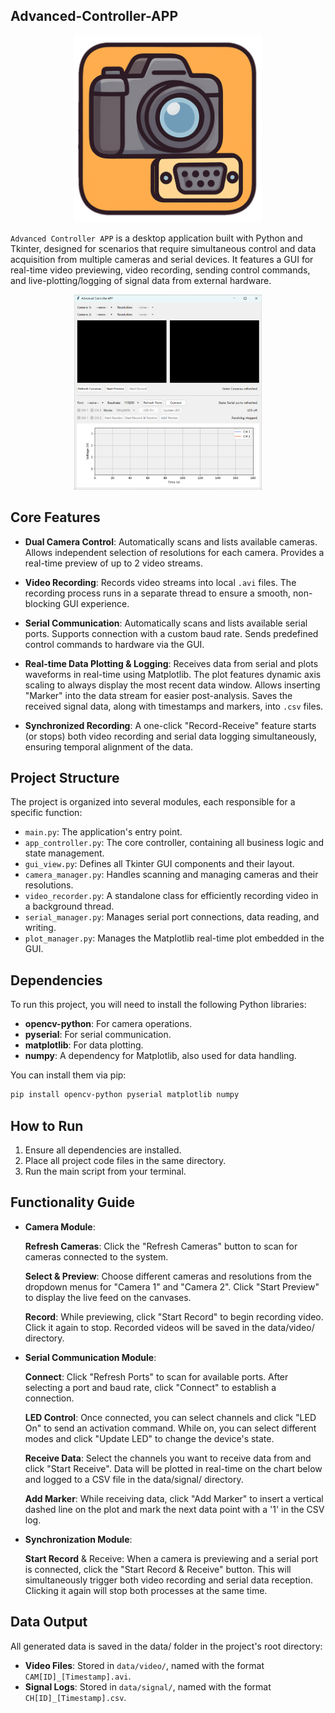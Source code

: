## Advanced-Controller-APP

<p align="center">
  <img src="assets/appicon.png" alt="app icon" width="300" />
</p>

`Advanced Controller APP` is a desktop application built with Python and Tkinter, designed for scenarios that require simultaneous control and data acquisition from multiple cameras and serial devices. It features a GUI for real-time video previewing, video recording, sending control commands, and live-plotting/logging of signal data from external hardware.

<p align="center">
  <img src="assets/appview.png" alt="app view" width="300" />
</p>

## Core Features

- **Dual Camera Control**:
  Automatically scans and lists available cameras.
  Allows independent selection of resolutions for each camera.
  Provides a real-time preview of up to 2 video streams.

- **Video Recording**:
  Records video streams into local `.avi` files.
  The recording process runs in a separate thread to ensure a smooth, non-blocking GUI experience.

- **Serial Communication**:
  Automatically scans and lists available serial ports.
  Supports connection with a custom baud rate.
  Sends predefined control commands to hardware via the GUI.

- **Real-time Data Plotting & Logging**:
  Receives data from serial and plots waveforms in real-time using Matplotlib.
  The plot features dynamic axis scaling to always display the most recent data window.
  Allows inserting "Marker" into the data stream for easier post-analysis.
  Saves the received signal data, along with timestamps and markers, into `.csv` files.

- **Synchronized Recording**:
  A one-click "Record-Receive" feature starts (or stops) both video recording and serial data logging simultaneously, ensuring temporal alignment of the data.

## Project Structure

The project is organized into several modules, each responsible for a specific function:

- `main.py`: The application's entry point.
- `app_controller.py`: The core controller, containing all business logic and state management.
- `gui_view.py`: Defines all Tkinter GUI components and their layout.
- `camera_manager.py`: Handles scanning and managing cameras and their resolutions.
- `video_recorder.py`: A standalone class for efficiently recording video in a background thread.
- `serial_manager.py`: Manages serial port connections, data reading, and writing.
- `plot_manager.py`: Manages the Matplotlib real-time plot embedded in the GUI.

## Dependencies

To run this project, you will need to install the following Python libraries:

- **opencv-python**: For camera operations.
- **pyserial**: For serial communication.
- **matplotlib**: For data plotting.
- **numpy**: A dependency for Matplotlib, also used for data handling.

You can install them via pip:
```bash
pip install opencv-python pyserial matplotlib numpy
```

## How to Run

1. Ensure all dependencies are installed.
2. Place all project code files in the same directory.
3. Run the main script from your terminal.

## Functionality Guide

- **Camera Module**:

  **Refresh Cameras**: Click the "Refresh Cameras" button to scan for cameras connected to the system.

  **Select & Preview**: Choose different cameras and resolutions from the dropdown menus for "Camera 1" and "Camera 2". Click "Start Preview" to display the live feed on the canvases.

  **Record**: While previewing, click "Start Record" to begin recording video. Click it again to stop. Recorded videos will be saved in the data/video/ directory.

- **Serial Communication Module**:

  **Connect**: Click "Refresh Ports" to scan for available ports. After selecting a port and baud rate, click "Connect" to establish a connection.

  **LED Control**: Once connected, you can select channels and click "LED On" to send an activation command. While on, you can select different modes and click "Update LED" to change the device's state.

  **Receive Data**: Select the channels you want to receive data from and click "Start Receive". Data will be plotted in real-time on the chart below and logged to a CSV file in the data/signal/ directory.

  **Add Marker**: While receiving data, click "Add Marker" to insert a vertical dashed line on the plot and mark the next data point with a '1' in the CSV log.

- **Synchronization Module**:

  **Start Record** & Receive: When a camera is previewing and a serial port is connected, click the "Start Record & Receive" button. This will simultaneously trigger both video recording and serial data reception. Clicking it again will stop both processes at the same time.

## Data Output

All generated data is saved in the data/ folder in the project's root directory:

- **Video Files**: Stored in `data/video/`, named with the format `CAM[ID]_[Timestamp].avi`.
- **Signal Logs**: Stored in `data/signal/`, named with the format `CH[ID]_[Timestamp].csv`.
